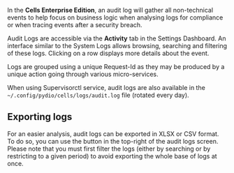 In the **Cells Enterprise Edition**, an audit log will gather all non-technical events to help focus on business logic when analysing logs for compliance or when tracing events after a security breach.

Audit Logs are accessible via the **Activity** tab in the Settings Dashboard. An interface similar to the System Logs allows browsing, searching and filtering of these logs. Clicking on a row displays more details about the event.

Logs are grouped using a unique Request-Id as they may be produced by a unique action going through various micro-services.

When using Supervisorctl service, audit logs are also available in the `~/.config/pydio/cells/logs/audit.log` file (rotated every day).

## Exporting logs

For an easier analysis, audit logs can be exported in XLSX or CSV format.  
To do so, you can use the button in the top-right of the audit logs screen. Please note that you must first filter the logs (either by searching or by restricting to a given period) to avoid exporting the whole base of logs at once.
